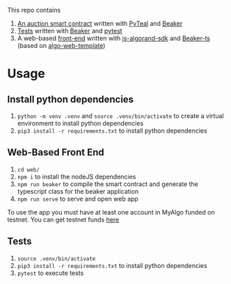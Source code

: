 This repo contains 
1. [An auction smart contract](auction.py) written with [PyTeal](https://github.com/algorand/pyteal) and [Beaker](https://github.com/algorand-devrel/beaker)
2. [Tests](test_auction.py) written with [Beaker](https://github.com/algorand-devrel/beaker) and [pytest](https://docs.pytest.org/en/7.1.x/)
3. A web-based [front-end](web/) written with [js-algorand-sdk](https://github.com/algorand-devrel/beaker) and [Beaker-ts](https://github.com/algorand-devrel/beaker-ts) (based on [algo-web-template](https://github.com/algorand-devrel/algo-web-template))

# Usage

## Install python dependencies

1. `python -m venv .venv` and `source .venv/bin/activate` to create a virtual environment to install python dependencies
2. `pip3 install -r requirements.txt` to install python dependencies

## Web-Based Front End

1. `cd web/`
2. `npm i` to install the nodeJS dependencies
3. `npm run beaker` to compile the smart contract and generate the typescript class for the beaker application
4. `npm run serve` to serve and open web app

To use the app you must have at least one account in MyAlgo funded on testnet. You can get testnet funds [here](https://bank.testnet.algorand.network/)

## Tests

1. `source .venv/bin/activate`
2. `pip3 install -r requirements.txt` to install python dependencies
3. `pytest` to execute tests
